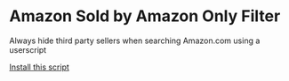 # Amazon Sold by Amazon Only Filter
Always hide third party sellers when searching Amazon.com using a userscript

<a href="adguard:userscript?location=https://github.com/mvicari/Amazon-Sold-by-Amazon-Only-Filter/raw/main/Amazon%20Sold%20by%20Amazon%20Only%20Filter.user.js">Install this script</a>
